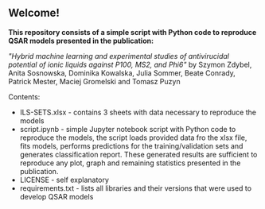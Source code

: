 ## Welcome!
**This repository consists of a simple script with Python code to reproduce QSAR models presented in the publication:**

*"Hybrid machine learning and experimental studies of antivirucidal potential of ionic liquids against P100, MS2, and Phi6"*
by Szymon Zdybel, Anita Sosnowska, Dominika Kowalska, Julia Sommer, Beate Conrady, Patrick Mester, Maciej Gromelski and Tomasz Puzyn

Contents:
- ILS-SETS.xlsx - contains 3 sheets with data necessary to reproduce the models
- script.ipynb - simple Jupyter notebook script with Python code to reproduce the models, the script loads provided data fro the xlsx file, fits models, performs predictions for the training/validation sets and generates classification report. These generated results are sufficient to reproduce any plot, graph and remaining statistics presented in the publication. 
- LICENSE - self explanatory
- requirements.txt - lists all libraries and their versions that were used to develop QSAR models
